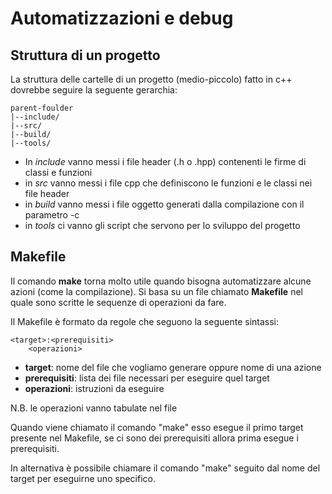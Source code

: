﻿# Automatizzazioni e debug

## Struttura di un progetto

La struttura delle cartelle di un progetto (medio-piccolo) fatto in c++ dovrebbe seguire la seguente gerarchia:

	parent-foulder
	|--include/
	|--src/
	|--build/
	|--tools/

- In *include* vanno messi i file header (.h o .hpp) contenenti le firme di classi e funzioni
- in *src* vanno messi i file cpp che definiscono le funzioni e le classi nei file header
- in *build* vanno messi i file oggetto generati dalla compilazione con il parametro -c
- in *tools* ci vanno gli script che servono per lo sviluppo del progetto


## Makefile

Il comando **make** torna molto utile quando bisogna automatizzare alcune azioni (come la compilazione). Si basa su un file chiamato **Makefile** nel quale sono scritte le sequenze di operazioni da fare.

Il Makefile è formato da regole che seguono la seguente sintassi:

	<target>:<prerequisiti>
		<operazioni>

- **target**: nome del file che vogliamo generare oppure nome di una azione
- **prerequisiti**: lista dei file necessari per eseguire quel target
- **operazioni**: istruzioni da eseguire

N.B. le operazioni vanno tabulate nel file

Quando viene chiamato il comando "make" esso esegue il primo target presente nel Makefile, se ci sono dei prerequisiti allora prima esegue i prerequisiti.

In alternativa è possibile chiamare il comando "make" seguito dal nome del target per eseguirne uno specifico.

